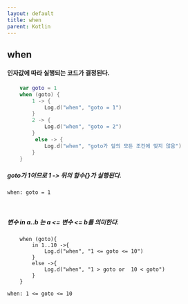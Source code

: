 ```yaml
---
layout: default
title: when
parent: Kotlin
---
```


## when

#### 인자값에 따라 실행되는 코드가 결정된다. 
```kotlin
    var goto = 1
    when (goto) {
        1 -> {
            Log.d("when", "goto = 1")
        }
        2 -> {
            Log.d("when", "goto = 2")
        }
         else -> {
            Log.d("when", "goto가 앞의 모든 조건에 맞지 않음")
        }
    } 
```
##### goto가 1이므로 1 -> 뒤의 함수{}가 실행된다.
```
when: goto = 1
```
<br/>

##### 변수 in a..b 는 a <= 변수 <= b를 의미한다. 

```
    when (goto){
        in 1..10 ->{
            Log.d("when", "1 <= goto <= 10")
        }
        else ->{
            Log.d("when", "1 > goto or  10 < goto")
        }
    }
```

```
when: 1 <= goto <= 10
```
